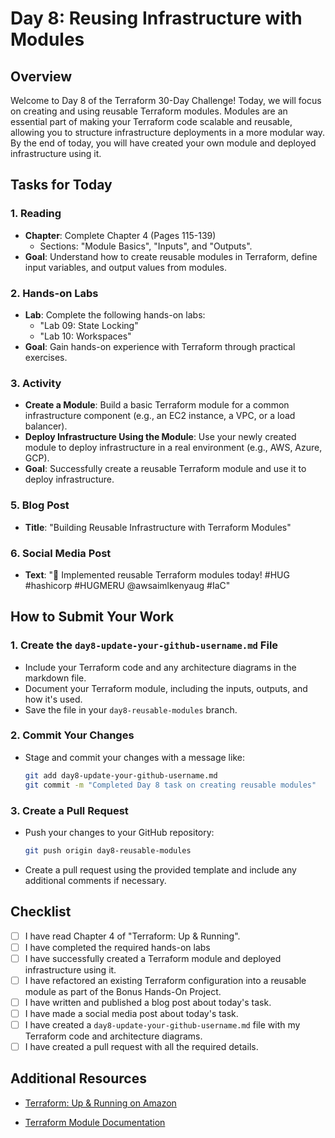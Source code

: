 # Day 8: Reusing Infrastructure with Modules

## Overview

Welcome to Day 8 of the Terraform 30-Day Challenge! Today, we will focus on creating and using reusable Terraform modules. Modules are an essential part of making your Terraform code scalable and reusable, allowing you to structure infrastructure deployments in a more modular way. By the end of today, you will have created your own module and deployed infrastructure using it.

## Tasks for Today

### 1. **Reading**
   - **Chapter**: Complete Chapter 4 (Pages 115-139)
     - Sections: "Module Basics", "Inputs", and "Outputs".
   - **Goal**: Understand how to create reusable modules in Terraform, define input variables, and output values from modules.

### 2. **Hands-on Labs**
   - **Lab**: Complete the following hands-on labs:
     - "Lab 09: State Locking"
     - "Lab 10: Workspaces"
   - **Goal**: Gain hands-on experience with Terraform through practical exercises.
### 3. **Activity**
   - **Create a Module**: Build a basic Terraform module for a common infrastructure component (e.g., an EC2 instance, a VPC, or a load balancer).
   - **Deploy Infrastructure Using the Module**: Use your newly created module to deploy infrastructure in a real environment (e.g., AWS, Azure, GCP).
   - **Goal**: Successfully create a reusable Terraform module and use it to deploy infrastructure.

### 5. **Blog Post**
   - **Title**: "Building Reusable Infrastructure with Terraform Modules"

### 6. **Social Media Post**
   - **Text**: "🔄 Implemented reusable Terraform modules today! #HUG #hashicorp #HUGMERU @awsaimlkenyaug #IaC"

## How to Submit Your Work

### 1. **Create the `day8-update-your-github-username.md` File**
   - Include your Terraform code and any architecture diagrams in the markdown file.
   - Document your Terraform module, including the inputs, outputs, and how it's used.
   - Save the file in your `day8-reusable-modules` branch.

### 2. **Commit Your Changes**
   - Stage and commit your changes with a message like:
     ```bash
     git add day8-update-your-github-username.md
     git commit -m "Completed Day 8 task on creating reusable modules"
     ```

### 3. **Create a Pull Request**
   - Push your changes to your GitHub repository:
     ```bash
     git push origin day8-reusable-modules
     ```
   - Create a pull request using the provided template and include any additional comments if necessary.

## Checklist

- [ ] I have read Chapter 4 of "Terraform: Up & Running".
- [ ] I have completed the required hands-on labs
- [ ] I have successfully created a Terraform module and deployed infrastructure using it.
- [ ] I have refactored an existing Terraform configuration into a reusable module as part of the Bonus Hands-On Project.
- [ ] I have written and published a blog post about today's task.
- [ ] I have made a social media post about today's task.
- [ ] I have created a `day8-update-your-github-username.md` file with my Terraform code and architecture diagrams.
- [ ] I have created a pull request with all the required details.

## Additional Resources

- [Terraform: Up & Running on Amazon](https://www.amazon.com/Terraform-Running-Infrastructure-Configuration-Management/dp/1492046906)

- [Terraform Module Documentation](https://www.terraform.io/docs/language/modules/index.html)




